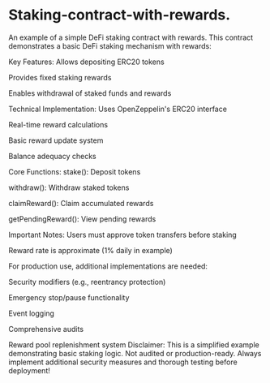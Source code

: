 # Staking-contract-with-rewards.
An example of a simple DeFi staking contract with rewards.
This contract demonstrates a basic DeFi staking mechanism with rewards:


Key Features:
Allows depositing ERC20 tokens

Provides fixed staking rewards

Enables withdrawal of staked funds and rewards

Technical Implementation:
Uses OpenZeppelin's ERC20 interface

Real-time reward calculations

Basic reward update system

Balance adequacy checks

Core Functions:
stake(): Deposit tokens

withdraw(): Withdraw staked tokens

claimReward(): Claim accumulated rewards

getPendingReward(): View pending rewards

Important Notes:
Users must approve token transfers before staking

Reward rate is approximate (1% daily in example)

For production use, additional implementations are needed:

Security modifiers (e.g., reentrancy protection)

Emergency stop/pause functionality

Event logging

Comprehensive audits

Reward pool replenishment system
Disclaimer:
This is a simplified example demonstrating basic staking logic. Not audited or production-ready. Always implement additional security measures and thorough testing before deployment!
